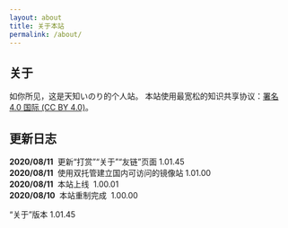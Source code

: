 ```yaml
---
layout: about
title: 关于本站
permalink: /about/
---
```


## 关于

如你所见，这是天知いのり的个人站。
本站使用最宽松的知识共享协议：[署名 4.0 国际 (CC BY 4.0)](https://creativecommons.org/licenses/by/4.0/deed.zh)。

## 更新日志

**2020/08/11**  &nbsp;更新“打赏”“关于”“友链”页面 1.01.45  
**2020/08/11**  &nbsp;使用双托管建立国内可访问的镜像站 1.01.00  
**2020/08/11**  &nbsp;本站上线&nbsp; 1.00.01  
**2020/08/10**  &nbsp;本站重制完成&nbsp; 1.00.00

“关于”版本 1.01.45
